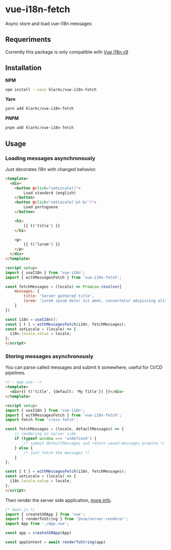# vue-i18n-fetch

Async store and load vue-i18n messages

## Requeriments

Currently this package is only compatible with [Vue I18n v9](https://vue-i18n.intlify.dev)

## Installation

**NPM**

```bash
npm install --save klarkc/vue-i18n-fetch
```

**Yarn**

```bash
yarn add klarkc/vue-i18n-fetch
```

**PNPM**

```bash
pnpm add klarkc/vue-i18n-fetch
```

## Usage

### Loading messages asynchronously

Just decorates i18n with changed behavior.

```html
<template>
  <div>
    <button @click="setLocale()">
        Load standard (english)
    </button>
    <button @click="setLocale('pt-br')">
        Load portuguese
    </button>

    <h1>
        {{ t('title') }}
    </h1>

    <p>
        {{ t('lorem') }}
    </p>
  </div>
</template>

<script setup>
import { useI18n } from 'vue-i18n';
import { withMessagesFetch } from 'vue-i18n-fetch';

const fetchMessages = (locale) => Promise.resolve({
    messages: {
        title: 'Server gathered title',
        lorem: 'Lorem ipsum dolor sit amet, consectetur adipiscing elit'
    }
})

const i18n = useI18n();
const { t } = withMessagesFetch(i18n, fetchMessages);
const setLocale = (locale) => {
  i18n.locale.value = locale;
};
</script>
```

### Storing messages asynchronously

You can parse called messages and submit it somewhere, useful for CI/CD pipelines.

```html
<!-- App.vue -->
<template>
  <div>{{ t('title', {default: 'My Title'}) }}</div>
</template>

<script setup>
import { useI18n } from 'vue-i18n';
import { withMessagesFetch } from 'vue-i18n-fetch';
import fetch from 'cross-fetch';

const fetchMessages = (locale, defaultMessages) => {
    // rendering on server side
    if (typeof window === 'undefined') {
        /* submit defaultMessages and return saved messages promise */
    } else {
        /* just fetch the messages */
    }
};

const { t } = withMessagesFetch(i18n, fetchMessages);
const setLocale = (locale) => {
  i18n.locale.value = locale;
};
</script>
```

Then render the server side application, [more info](https://v3.vuejs.org/guide/ssr).

```js
/* main.js */
import { createSSRApp } from 'vue';
import { renderToString } from '@vue/server-renderer';
import App from './App.vue';

const app = createSSRApp(App)

const appContent = await renderToString(app)
```